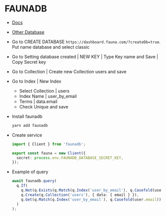# FAUNADB

- [Docs](https://fauna.com/)

- [Other Database](https://supabase.io/)

- Go to CREATE DATABASE `https://dashboard.fauna.com/?createDb=true`. Put name database and select classic

- Go to Setting database created | NEW KEY | Type Key name and Save | Copy Secret key

- Go to Collection | Create new Collection users and save

- Go to Index | New Index

  - Select Collection | users
  - Index Name | user_by_email
  - Terms | data.email
  - Check Unique and save

- Install faunadb

  ```bash
  yarn add faunadb
  ```

- Create service

  ```ts
  import { Client } from 'faunadb';

  export const fauna = new Client({
    secret: process.env.FAUNADB_DATABASE_SECRET_KEY,
  });
  ```

- Example of query
  ```ts
  await faunadb.query(
    q.If(
      q.Not(q.Exists(q.Match(q.Index('user_by_email'), q.Casefold(user.email)))),
      q.Create(q.Collection('users'), { data: { email } }),
      q.Get(q.Match(q.Index('user_by_email'), q.Casefold(user.email)))
    )
  );
  ```
